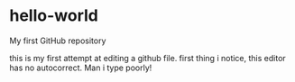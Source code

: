 # hello-world
My first GitHub repository

this is my first attempt at editing a github file. first thing i notice, this editor has no autocorrect. Man i type poorly!

